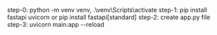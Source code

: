 step-0: python -m venv venv, .\venv\Scripts\activate
step-1: pip install fastapi uvicorn or pip install fastapi[standard] 
step-2: create app.py file
step-3: uvicorn main:app --reload